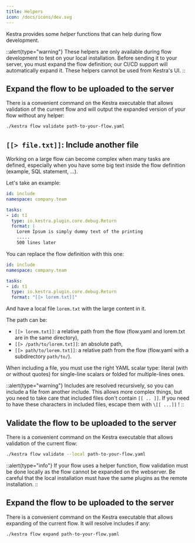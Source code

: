```yaml
---
title: Helpers
icon: /docs/icons/dev.svg
---
```


Kestra provides some _helper_ functions that can help during flow development.

::alert{type="warning"}
These helpers are only available during flow development to test on your local installation.
Before sending it to your server, you must expand the flow definition; our CI/CD support will automatically expand it.
These helpers cannot be used from Kestra's UI.
::

## Expand the flow to be uploaded to the server

There is a convenient command on the Kestra executable that allows validation of the current flow and
will output the expanded version of your flow without any helper:

```bash
./kestra flow validate path-to-your-flow.yaml
```

## `[[> file.txt]]`: Include another file

Working on a large flow can become complex when many tasks are defined, especially when you have some big text inside the flow definition (example, SQL statement, ...).

Let's take an example:
```yaml
id: include
namespace: company.team

tasks:
- id: t1
  type: io.kestra.plugin.core.debug.Return
  format: |
    Lorem Ipsum is simply dummy text of the printing
    .....
    500 lines later
```

You can replace the flow definition with this one:
```yaml
id: include
namespace: company.team

tasks:
- id: t1
  type: io.kestra.plugin.core.debug.Return
  format: "[[> lorem.txt]]"
```
And have a local file `lorem.txt` with the large content in it.

The path can be:
* `[[> lorem.txt]]`: a relative path from the flow (flow.yaml and lorem.txt are in the same directory),
* `[[> /path/to/lorem.txt]]`: an absolute path,
* `[[> path/to/lorem.txt]]`: a relative path from the flow (flow.yaml with a subdirectory `path/to/`).

When including a file, you must use the right YAML scalar type: literal (with or without quotes) for single-line scalars or folded for multiple-lines ones.


::alert{type="warning"}
Includes are resolved recursively, so you can include a file from another include.
This allows more complex things, but you need to take care that included files don't contain `[[ .. ]]`. If you need to have these characters in included files, escape them with `\[[ ...]]` !
::

## Validate the flow to be uploaded to the server

There is a convenient command on the Kestra executable that allows validation of the current flow:

```bash
./kestra flow validate --local path-to-your-flow.yaml
```
::alert{type="info"}
If your flow uses a helper function, flow validation must be done locally as the flow cannot be expanded on the webserver. Be careful that the local installation must have the same plugins as the remote installation.
::


## Expand the flow to be uploaded to the server

There is a convenient command on the Kestra executable that allows expanding of the current flow. It will resolve includes if any:

```bash
./kestra flow expand path-to-your-flow.yaml
```
